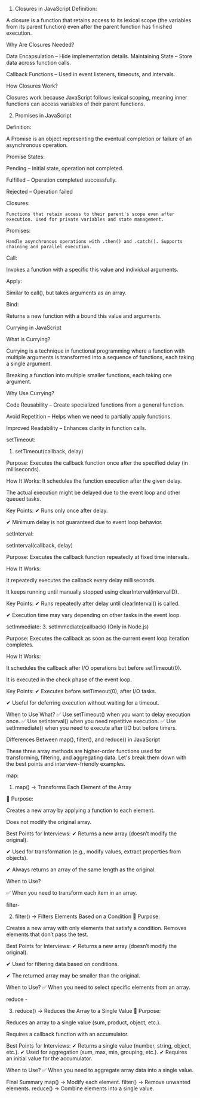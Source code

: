  1. Closures in JavaScript
Definition:

A closure is a function that retains access to its lexical scope (the variables from its parent function) even after the parent function has finished execution.

Why Are Closures Needed?

Data Encapsulation – Hide implementation details.
Maintaining State – Store data across function calls.

Callback Functions – Used in event listeners, timeouts, and intervals.

How Closures Work?

Closures work because JavaScript follows lexical scoping, meaning inner functions can access variables of their parent functions.



2. Promises in JavaScript

Definition:

A Promise is an object representing the eventual completion or failure of an asynchronous operation.

Promise States:

Pending – Initial state, operation not completed.

Fulfilled – Operation completed successfully.

Rejected – Operation failed




Closures:

	Functions that retain access to their parent's scope even after execution. Used for private variables and state management.

Promises:

	Handle asynchronous operations with .then() and .catch(). Supports chaining and parallel execution.

Call:

Invokes a function with a specific this value and individual arguments.

Apply:

Similar to call(), but takes arguments as an array.

Bind:

Returns a new function with a bound   this  value and arguments.


Currying in JavaScript

What is Currying?

Currying is a technique in functional programming where a function with multiple arguments is transformed into a sequence of functions, each taking a single argument.

Breaking a function into multiple smaller functions, each taking one argument.


Why Use Currying?

Code Reusability – Create specialized functions from a general function.

Avoid Repetition – Helps when we need to partially apply functions.

Improved Readability – Enhances clarity in function calls.


setTimeout:

1. setTimeout(callback, delay)

Purpose: Executes the callback function once after the specified delay (in milliseconds).

How It Works:
It schedules the function execution after the given delay.

The actual execution might be delayed due to the event loop and other queued tasks.

Key Points:
✔ Runs only once after delay.

✔ Minimum delay is not guaranteed due to event loop behavior.


setInterval:

setInterval(callback, delay)

Purpose: Executes the callback function repeatedly at fixed time intervals.

How It Works:

It repeatedly executes the callback every delay milliseconds.

It keeps running until manually stopped using clearInterval(intervalID).

Key Points:
✔ Runs repeatedly after delay until clearInterval() is called.

✔ Execution time may vary depending on other tasks in the event loop.

setImmediate:
3. setImmediate(callback) (Only in Node.js)

Purpose: Executes the callback as soon as the current event loop iteration completes.

How It Works:

It schedules the callback after I/O operations but before setTimeout(0).

It is executed in the check phase of the event loop.

Key Points:
✔ Executes before setTimeout(0), after I/O tasks.

✔ Useful for deferring execution without waiting for a timeout.

When to Use What?
✅ Use setTimeout() when you want to delay execution once.
✅ Use setInterval() when you need repetitive execution.
✅ Use setImmediate() when you need to execute after I/O but before timers.



Differences Between map(), filter(), and reduce() in JavaScript

These three array methods are higher-order functions used for transforming, filtering, and aggregating data. Let's break them down with the best points and interview-friendly examples.


map:

1. map() → Transforms Each Element of the Array

📌 Purpose:

Creates a new array by applying a function to each element.

Does not modify the original array.

Best Points for Interviews:
✔ Returns a new array (doesn’t modify the original).

✔ Used for transformation (e.g., modify values, extract properties from objects).

✔ Always returns an array of the same length as the original.

When to Use?

✅ When you need to transform each item in an array.


filter-

2. filter() → Filters Elements Based on a Condition
📌 Purpose:

Creates a new array with only elements that satisfy a condition.
Removes elements that don’t pass the test.


Best Points for Interviews:
✔ Returns a new array (doesn’t modify the original).

✔ Used for filtering data based on conditions.

✔ The returned array may be smaller than the original.

When to Use?
✅ When you need to select specific elements from an array.


reduce - 

3. reduce() → Reduces the Array to a Single Value
📌 Purpose:

Reduces an array to a single value (sum, product, object, etc.).

Requires a callback function with an accumulator.


Best Points for Interviews:
✔ Returns a single value (number, string, object, etc.).
✔ Used for aggregation (sum, max, min, grouping, etc.).
✔ Requires an initial value for the accumulator.

When to Use?
✅ When you need to aggregate array data into a single value.


Final Summary
map() → Modify each element.
filter() → Remove unwanted elements.
reduce() → Combine elements into a single value.